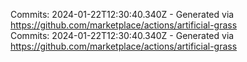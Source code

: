 Commits: 2024-01-22T12:30:40.340Z - Generated via https://github.com/marketplace/actions/artificial-grass
<br>
Commits: 2024-01-22T12:30:40.340Z - Generated via https://github.com/marketplace/actions/artificial-grass
<br>
